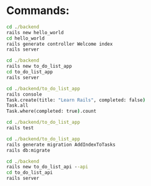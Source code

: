 # Commands:

```cmd
cd ./backend
rails new hello_world
cd hello_world
rails generate controller Welcome index
rails server
```

```cmd
cd ./backend
rails new to_do_list_app
cd to_do_list_app
rails server
```

```cmd
cd ./backend/to_do_list_app
rails console
Task.create(title: "Learn Rails", completed: false)
Task.all
Task.where(completed: true).count
```

```cmd
cd ./backend/to_do_list_app
rails test
```

```cmd
cd ./backend/to_do_list_app
rails generate migration AddIndexToTasks
rails db:migrate
```

```cmd
cd ./backend
rails new to_do_list_api --api
cd to_do_list_api
rails server
```

```cmd

```

```cmd

```

```cmd

```

```cmd

```
